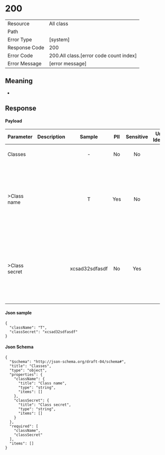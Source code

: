 # 200

|                                       |                                                 |
| ------------------------------------- | ----------------------------------------------- |
| Resource                              | All class                                         |
| Path                                  |                                            |
| Error Type                            | [system]                                       |
| Response Code                         | 200                                              |
| Error Code                            | 200.All class.[error code count index]                                     |
| Error Message                         | [error message] |

## Meaning
-

## Response


#### Payload 



| Parameter | Description | Sample | PII | Sensitive | Unique Identifier | Mandatory | Default | Details |
| :----- | :-----: | :-----: | :-----: | :-----: | :-----: | :-----: | :-----: | :----- |
| Classes |  |  -  | No | No | No | No |  -  | Data Type : object<br>  |
| >Class name |  | T | Yes | No | No | No |  -  | Data Type : string<br> Min. length :  - <br> Max. length : No<br> Regex :  - <br>  |
| >Class secret |  | xcsad32sdfasdf | No | Yes | No | No |  -  | Data Type : string<br> Min. length :  - <br> Max. length : No<br> Regex :  - <br>  |




#### Json sample
```
{
  "className": "T",
  "classSecret": "xcsad32sdfasdf"
}
```



#### Json Schema
```
{
  "$schema": "http://json-schema.org/draft-04/schema#",
  "title": "Classes",
  "type": "object",
  "properties": {
    "className": {
      "title": "Class name",
      "type": "string",
      "items": []
    },
    "classSecret": {
      "title": "Class secret",
      "type": "string",
      "items": []
    }
  },
  "required": [
    "className",
    "classSecret"
  ],
  "items": []
}
```

